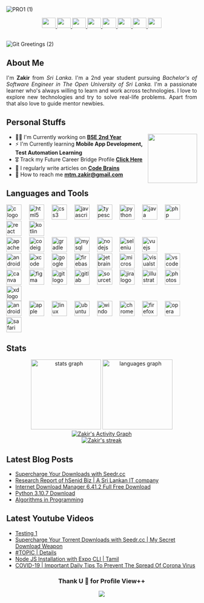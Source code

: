 ![PRO1 (1)](https://github.com/mtmzakir/mtmzakir/assets/90142607/122b0857-f7cd-4e6d-bfde-6a82dc0d7d90)
<div align="center">
  <a href="https://www.facebook.com/mtm.zakir/" target="_blank">
    <img src="https://raw.githubusercontent.com/maurodesouza/profile-readme-generator/master/src/assets/icons/social/facebook/default.svg" width="36" height="27"/>
  </a>
  <a href="https://www.instagram.com/i4m_zakir" target="_blank">
    <img src="https://raw.githubusercontent.com/maurodesouza/profile-readme-generator/master/src/assets/icons/social/instagram/default.svg" width="36" height="27"/>
  </a>
  <a href="https://www.linkedin.com/in/mtmzakir/" target="_blank">
    <img src="https://raw.githubusercontent.com/maurodesouza/profile-readme-generator/master/src/assets/icons/social/linkedin/default.svg" width="36" height="27"/>
  </a>
  <a href="https://stackoverflow.com/users/17740196/mtmzakir" target="_blank">
    <img src="https://raw.githubusercontent.com/maurodesouza/profile-readme-generator/master/src/assets/icons/social/stackoverflow/default.svg" width="36" height="27"/>
  </a>
  <a href="https://t.me/i4m_zakir" target="_blank">
    <img src="https://raw.githubusercontent.com/maurodesouza/profile-readme-generator/master/src/assets/icons/social/telegram/default.svg" width="36" height="27"/>
  </a>
  <a href="https://twitter.com/i4m_zakir" target="_blank">
    <img src="https://raw.githubusercontent.com/maurodesouza/profile-readme-generator/master/src/assets/icons/social/twitter/default.svg" width="36" height="27"/>
  </a>
  <a href="https://wa.me/+94752202440" target="_blank">
    <img src="https://raw.githubusercontent.com/maurodesouza/profile-readme-generator/master/src/assets/icons/social/whatsapp/default.svg" width="36" height="27"/>
  </a>
  <a href="https://www.youtube.com/channel/UCCwyrumvGx6L_6pP5Oc6pIw" target="_blank">
    <img src="https://raw.githubusercontent.com/maurodesouza/profile-readme-generator/master/src/assets/icons/social/youtube/default.svg" width="36" height="27"/>
  </a>
</div>
<br>

![Git Greetings (2)](https://user-images.githubusercontent.com/90142607/190711489-96cb72ae-cf1b-4339-912f-9f251847f440.gif)

## About Me
<p align="justify" > I'm <b>Zakir</b> from <em>Sri Lanka</em>. I'm a 2nd year student pursuing <em>Bachelor's of Software Engineer in The Open University of Sri Lanka.</em> 
I'm a passionate learner who's always willing to learn and work across technologies. I love to explore new technologies and try to solve real-life problems. Apart from that also love to guide mentor newbies. </p>

## Personal Stuffs
- 👨‍💻 I'm Currently working on **[BSE 2nd Year](https://github.com/stars/mtmzakir/lists/2-bse-2nd-year)** <img align="right" height="130" src="https://user-images.githubusercontent.com/90142607/190706608-d9a333b2-10c6-4069-a839-f477c61190d2.png"/>
- ⚡ I'm Currently learning **Mobile App Development, Test Automation Learning**
- 🎖️ Track my Future Career Bridge Profile **[Click Here](https://app.futurecareersbridge.net/public-profile/19748)**
- 📝 I regularly write articles on **[Code Brains](https://code-brains.blogspot.com)**
- 📧 How to reach me **mtm.zakir@gmail.com** 
  
## Languages and Tools
<div align="left">
  <img src="https://cdn.jsdelivr.net/gh/devicons/devicon/icons/c/c-original.svg" height="40" alt="c logo"  />
  <img width="12" />
  <img src="https://cdn.jsdelivr.net/gh/devicons/devicon/icons/html5/html5-original.svg" height="40" alt="html5 logo"  />
  <img width="12" />
  <img src="https://cdn.jsdelivr.net/gh/devicons/devicon/icons/css3/css3-original.svg" height="40" alt="css3 logo"  />
  <img width="12" />
  <img src="https://cdn.jsdelivr.net/gh/devicons/devicon/icons/javascript/javascript-original.svg" height="40" alt="javascript logo"  />
  <img width="12" />
  <img src="https://cdn.jsdelivr.net/gh/devicons/devicon/icons/typescript/typescript-original.svg" height="40" alt="typescript logo"  />
  <img width="12" />
  <img src="https://cdn.jsdelivr.net/gh/devicons/devicon/icons/python/python-original.svg" height="40" alt="python logo"  />
  <img width="12" />
  <img src="https://cdn.jsdelivr.net/gh/devicons/devicon/icons/java/java-original.svg" height="40" alt="java logo"  />
  <img width="12" />
  <img src="https://cdn.jsdelivr.net/gh/devicons/devicon/icons/php/php-original.svg" height="40" alt="php logo"  />
  <img width="12" />
  <img src="https://cdn.jsdelivr.net/gh/devicons/devicon/icons/react/react-original.svg" height="40" alt="react logo"  />
  <img width="12" />
  <img src="https://cdn.jsdelivr.net/gh/devicons/devicon/icons/kotlin/kotlin-original.svg" height="40" alt="kotlin logo"  />
</div>
<div align="left">
  <img src="https://cdn.jsdelivr.net/gh/devicons/devicon/icons/apache/apache-original.svg" height="40" alt="apache logo"  />
  <img width="12" />
  <img src="https://cdn.jsdelivr.net/gh/devicons/devicon/icons/codeigniter/codeigniter-plain.svg" height="40" alt="codeigniter logo"  />
  <img width="12" />
  <img src="https://cdn.jsdelivr.net/gh/devicons/devicon/icons/gradle/gradle-plain.svg" height="40" alt="gradle logo"  />
  <img width="12" />
  <img src="https://cdn.jsdelivr.net/gh/devicons/devicon/icons/mysql/mysql-original.svg" height="40" alt="mysql logo"  />
  <img width="12" />
  <img src="https://cdn.jsdelivr.net/gh/devicons/devicon/icons/nodejs/nodejs-original.svg" height="40" alt="nodejs logo"  />
  <img width="12" />
  <img src="https://cdn.jsdelivr.net/gh/devicons/devicon/icons/selenium/selenium-original.svg" height="40" alt="selenium logo"  />
  <img width="12" />
  <img src="https://cdn.jsdelivr.net/gh/devicons/devicon/icons/vuejs/vuejs-original.svg" height="40" alt="vuejs logo"  />
</div>
<div align="left">
  <img src="https://cdn.jsdelivr.net/gh/devicons/devicon/icons/androidstudio/androidstudio-original.svg" height="40" alt="androidstudio logo"  />
  <img width="12" />
  <img src="https://cdn.jsdelivr.net/gh/devicons/devicon/icons/xcode/xcode-original.svg" height="40" alt="xcode logo"  />
  <img width="12" />
  <img src="https://cdn.jsdelivr.net/gh/devicons/devicon/icons/googlecloud/googlecloud-original.svg" height="40" alt="googlecloud logo"  />
  <img width="12" />
  <img src="https://cdn.jsdelivr.net/gh/devicons/devicon/icons/firebase/firebase-plain.svg" height="40" alt="firebase logo"  />
  <img width="12" />
  <img src="https://cdn.jsdelivr.net/gh/devicons/devicon/icons/jetbrains/jetbrains-original.svg" height="40" alt="jetbrains logo"  />
  <img width="12" />
  <img src="https://cdn.jsdelivr.net/gh/devicons/devicon/icons/microsoftsqlserver/microsoftsqlserver-plain.svg" height="40" alt="microsoftsqlserver logo"  />
  <img width="12" />
  <img src="https://cdn.jsdelivr.net/gh/devicons/devicon/icons/visualstudio/visualstudio-plain.svg" height="40" alt="visualstudio logo"  />
  <img width="12" />
  <img src="https://cdn.jsdelivr.net/gh/devicons/devicon/icons/vscode/vscode-original.svg" height="40" alt="vscode logo"  />
</div>
<div align="left">
 <img src="https://cdn.jsdelivr.net/gh/devicons/devicon/icons/canva/canva-original.svg" height="40" alt="canva logo"  />
  <img width="12" />
  <img src="https://cdn.jsdelivr.net/gh/devicons/devicon/icons/figma/figma-original.svg" height="40" alt="figma logo"  />
  <img width="12" />
  <img src="https://cdn.jsdelivr.net/gh/devicons/devicon/icons/git/git-original.svg" height="40" alt="git logo"  />
  <img width="12" />
  <img src="https://cdn.jsdelivr.net/gh/devicons/devicon/icons/gitlab/gitlab-original.svg" height="40" alt="gitlab logo"  />
  <img width="12" />
  <img src="https://cdn.jsdelivr.net/gh/devicons/devicon/icons/sourcetree/sourcetree-original.svg" height="40" alt="sourcetree logo"  />
  <img width="12" />
  <img src="https://cdn.jsdelivr.net/gh/devicons/devicon/icons/jira/jira-original.svg" height="40" alt="jira logo"  />
  <img width="12" />
  <img src="https://cdn.jsdelivr.net/gh/devicons/devicon/icons/illustrator/illustrator-plain.svg" height="40" alt="illustrator logo"  />
  <img width="12" />
  <img src="https://cdn.jsdelivr.net/gh/devicons/devicon/icons/photoshop/photoshop-plain.svg" height="40" alt="photoshop logo"  />
  <img width="12" />
  <img src="https://cdn.jsdelivr.net/gh/devicons/devicon/icons/xd/xd-plain.svg" height="40" alt="xd logo"  />
</div>
<div align="left">
    <img src="https://cdn.jsdelivr.net/gh/devicons/devicon/icons/android/android-original.svg" height="40" alt="android logo"  />
  <img width="12" />
  <img src="https://cdn.jsdelivr.net/gh/devicons/devicon/icons/apple/apple-original.svg" height="40" alt="apple logo"  />
  <img width="12" />
  <img src="https://cdn.jsdelivr.net/gh/devicons/devicon/icons/linux/linux-original.svg" height="40" alt="linux logo"  />
  <img width="12" />
  <img src="https://cdn.jsdelivr.net/gh/devicons/devicon/icons/ubuntu/ubuntu-plain.svg" height="40" alt="ubuntu logo"  />
  <img width="12" />
  <img src="https://cdn.jsdelivr.net/gh/devicons/devicon/icons/windows8/windows8-original.svg" height="40" alt="windows8 logo"  />
  <img width="12" />
  <img src="https://cdn.jsdelivr.net/gh/devicons/devicon/icons/chrome/chrome-original.svg" height="40" alt="chrome logo"  />
  <img width="12" />
  <img src="https://cdn.jsdelivr.net/gh/devicons/devicon/icons/firefox/firefox-original.svg" height="40" alt="firefox logo"  />
  <img width="12" />
  <img src="https://cdn.jsdelivr.net/gh/devicons/devicon/icons/opera/opera-original.svg" height="40" alt="opera logo"  />
  <img width="12" />
  <img src="https://cdn.jsdelivr.net/gh/devicons/devicon/icons/safari/safari-original.svg" height="40" alt="safari logo"  />
</div>

## Stats 

<div align="center">
  <img src="https://github-readme-stats.vercel.app/api?hide_title=false&hide_rank=false&show_icons=true&include_all_commits=true&count_private=true&disable_animations=false&theme=chartreuse-dark&locale=en&bg_color=0D1117&hide_border=true&username=mtmzakir" height="185" alt="stats graph"  />
  <img src="https://github-readme-stats.vercel.app/api/top-langs?locale=en&hide_title=false&layout=compact&card_width=320&langs_count=12&theme=chartreuse-dark&bg_color=0D1117&hide_border=true&username=mtmzakir" height="185" alt="languages graph"  />
</div>
<div align="center">      
<a href="https://github.com/mtmzakir/github-readme-activity-graph"><img alt="Zakir's Activity Graph" src="https://github-readme-activity-graph.vercel.app/graph?username=mtmzakir&bg_color=0D1117&color=71E204&line=0299E0&point=FFFFFF&hide_border=true" /></a>
</div>
<div align="center">     
    <a href="https://github.com/mtmzakir/github-readme-streak-stats">
        <img title="🔥Excellent Streak" alt="Zakir's streak" src="https://github-readme-streak-stats.herokuapp.com/?user=mtmzakir&theme=chartreuse-dark&hide_border=true&stroke=0000&background=0D1117"/></a> 
</div>

## Latest Blog Posts
<!-- BLOG-POST-LIST:START -->
- [Supercharge Your Downloads with Seedr.cc](https://code-brains.blogspot.com/2023/09/supercharge-your-downloads-with-seedrcc.html)
- [Research Report of hSenid Biz | A Sri Lankan IT company](https://code-brains.blogspot.com/2023/06/research-report-of-hsenid-biz-sri.html)
- [Internet Download Manager 6.41.2 Full Free Download](https://code-brains.blogspot.com/2022/09/python-3107-download_19.html)
- [Python 3.10.7 Download](https://code-brains.blogspot.com/2022/09/python-3107-download.html)
- [Algorithms in Programming](https://code-brains.blogspot.com/2022/08/algorithms-in-programming.html)
<!-- BLOG-POST-LIST:END -->

## Latest Youtube Videos
<!-- YOUTUBE-VIDEO-LIST:START -->
- [Testing 1](https://www.youtube.com/watch?v=h5ZdbMROXoQ)
- [Supercharge  Your Torrent Downloads with Seedr.cc | My Secret Download Weapon](https://www.youtube.com/watch?v=rTHFyE3fsXg)
- [#TOPIC | Details](https://www.youtube.com/watch?v=p6tPvHNUzpQ)
- [Node JS Installation with Expo CLI | Tamil](https://www.youtube.com/watch?v=DEX6aOEPA6o)
- [COVID-19 | Important Daily  Tips To Prevent The Spread Of Corona Virus](https://www.youtube.com/watch?v=PR7d5b0AcSc)
<!-- YOUTUBE-VIDEO-LIST:END -->

<div align="center">
<h3 >Thank U 🥰 for Profile View++ </h3>
  <img src="https://profile-counter.glitch.me/mtmzakir/count.svg?"  />
</div>





